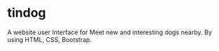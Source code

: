 # tindog
A website user Interface for Meet new and interesting dogs nearby. By using HTML, CSS, Bootstrap. 
